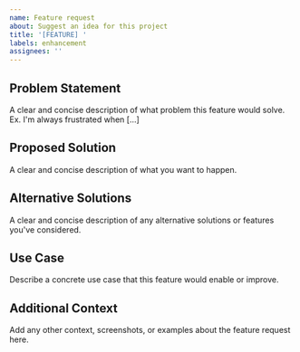```yaml
---
name: Feature request
about: Suggest an idea for this project
title: '[FEATURE] '
labels: enhancement
assignees: ''
---
```


## Problem Statement
A clear and concise description of what problem this feature would solve. Ex. I'm always frustrated when [...]

## Proposed Solution
A clear and concise description of what you want to happen.

## Alternative Solutions
A clear and concise description of any alternative solutions or features you've considered.

## Use Case
Describe a concrete use case that this feature would enable or improve.

## Additional Context
Add any other context, screenshots, or examples about the feature request here.
